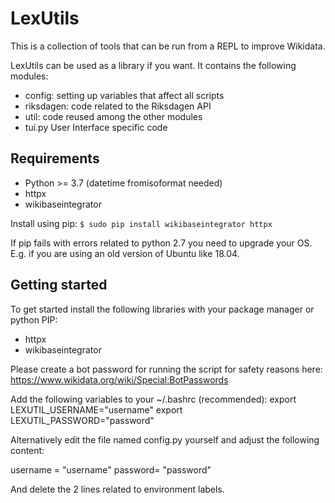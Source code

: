 # LexUtils
This is a collection of tools that can be run from a REPL to improve Wikidata.

LexUtils can be used as a library if you want. It contains the following modules:
* config: setting up variables that affect all scripts
* riksdagen: code related to the Riksdagen API
* util: code reused among the other modules
* tui.py User Interface specific code

## Requirements
* Python >= 3.7 (datetime fromisoformat needed)
* httpx
* wikibaseintegrator

Install using pip:
`$ sudo pip install wikibaseintegrator httpx`

If pip fails with errors related to python 2.7 you need to upgrade your OS. E.g. if you are using an old version of Ubuntu like 18.04.

## Getting started
To get started install the following libraries with your package manager or
python PIP:
* httpx
* wikibaseintegrator

Please create a bot password for running the script for
safety reasons here: https://www.wikidata.org/wiki/Special:BotPasswords

Add the following variables to your ~/.bashrc (recommended): 
export LEXUTIL_USERNAME="username"
export LEXUTIL_PASSWORD="password"

Alternatively edit the file named config.py yourself and adjust the following
content:

username = "username"
password= "password"

And delete the 2 lines related to environment labels.

